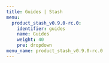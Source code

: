 ```yaml
---
title: Guides | Stash
menu:
  product_stash_v0.9.0-rc.0:
    identifier: guides
    name: Guides
    weight: 40
    pre: dropdown
menu_name: product_stash_v0.9.0-rc.0
---
```

